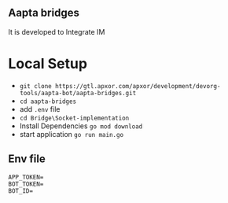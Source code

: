 ## Aapta bridges

It is developed to Integrate IM

# Local Setup

- `git clone https://gtl.apxor.com/apxor/development/devorg-tools/aapta-bot/aapta-bridges.git`
- `cd aapta-bridges`
- add `.env` file
- `cd Bridge\Socket-implementation`
- Install Dependencies `go mod download`
- start application `go run main.go`

## Env file

```
APP_TOKEN=
BOT_TOKEN=
BOT_ID=
```
